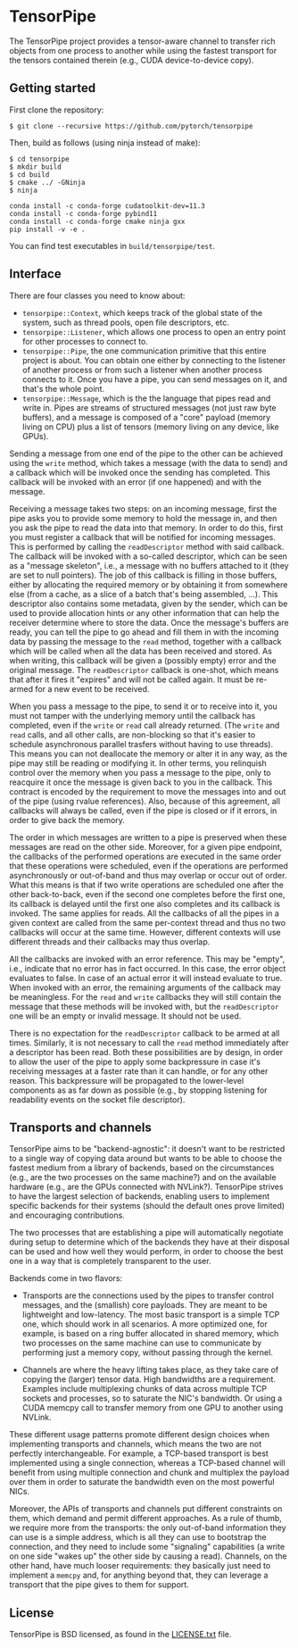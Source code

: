 # TensorPipe

The TensorPipe project provides a tensor-aware channel to transfer rich objects
from one process to another while using the fastest transport for the tensors
contained therein (e.g., CUDA device-to-device copy).

## Getting started

First clone the repository:

```shell
$ git clone --recursive https://github.com/pytorch/tensorpipe
```

Then, build as follows (using ninja instead of make):

``` shell
$ cd tensorpipe
$ mkdir build
$ cd build
$ cmake ../ -GNinja
$ ninja
```

``` shell
conda install -c conda-forge cudatoolkit-dev=11.3
conda install -c conda-forge pybind11 
conda install -c conda-forge cmake ninja gxx
pip install -v -e .
```

You can find test executables in `build/tensorpipe/test`.

## Interface

There are four classes you need to know about:

- `tensorpipe::Context`, which keeps track of the global state of the system,
  such as thread pools, open file descriptors, etc.
- `tensorpipe::Listener`, which allows one process to open an entry point for
  other processes to connect to.
- `tensorpipe::Pipe`, the one communication primitive that this entire project
  is about. You can obtain one either by connecting to the listener of another
  process or from such a listener when another process connects to it. Once you
  have a pipe, you can send messages on it, and that's the whole point.
- `tensorpipe::Message`, which is the the language that pipes read and write in.
  Pipes are streams of structured messages (not just raw byte buffers), and a
  message is composed of a "core" payload (memory living on CPU) plus a list of
  tensors (memory living on any device, like GPUs).

Sending a message from one end of the pipe to the other can be achieved using
the `write` method, which takes a message (with the data to send) and a
callback which will be invoked once the sending has completed. This callback
will be invoked with an error (if one happened) and with the message.

Receiving a message takes two steps: on an incoming message, first the pipe
asks you to provide some memory to hold the message in, and then you ask the
pipe to read the data into that memory. In order to do this, first you must
register a callback that will be notified for incoming messages. This is
performed by calling the `readDescriptor` method with said callback. The
callback will be invoked with a so-called descriptor, which can be seen as a
"message skeleton", i.e., a message with no buffers attached to it (they are
set to null pointers). The job of this callback is filling in those buffers,
either by allocating the required memory or by obtaining it from somewhere else
(from a cache, as a slice of a batch that's being assembled, ...). This
descriptor also contains some metadata, given by the sender, which can be used
to provide allocation hints or any other information that can help the receiver
determine where to store the data. Once the message's buffers are ready, you
can tell the pipe to go ahead and fill them in with the incoming data by
passing the message to the `read` method, together with a callback which will
be called when all the data has been received and stored. As when writing, this
callback will be given a (possibly empty) error and the original message. The
`readDescriptor` callback is one-shot, which means that after it fires it
"expires" and will not be called again. It must be re-armed for a new event to
be received.

When you pass a message to the pipe, to send it or to receive into it, you must
not tamper with the underlying memory until the callback has completed, even if
the `write` or `read` call already returned. (The `write` and `read` calls, and
all other calls, are non-blocking so that it's easier to schedule asynchronous
parallel trasfers without having to use threads). This means you can not deallocate
the memory or alter it in any way, as the pipe may still be reading or
modifying it. In other terms, you relinquish control over the memory when you
pass a message to the pipe, only to reacquire it once the message is given back
to you in the callback. This contract is encoded by the requirement to move the
messages into and out of the pipe (using rvalue references). Also, because of
this agreement, all callbacks will always be called, even if the pipe is closed
or if it errors, in order to give back the memory.

The order in which messages are written to a pipe is preserved when these
messages are read on the other side. Moreover, for a given pipe endpoint, the
callbacks of the performed operations are executed in the same order that these
operations were scheduled, even if the operations are performed asynchronously
or out-of-band and thus may overlap or occur out of order. What this means is
that if two write operations are scheduled one after the other back-to-back,
even if the second one completes before the first one, its callback is delayed
until the first one also completes and its callback is invoked. The same
applies for reads. All the callbacks of all the pipes in a given context are
called from the same per-context thread and thus no two callbacks will occur at
the same time. However, different contexts will use different threads and their
callbacks may thus overlap.

All the callbacks are invoked with an error reference. This may be "empty",
i.e., indicate that no error has in fact occurred. In this case, the error
object evaluates to false. In case of an actual error it will instead evaluate
to true. When invoked with an error, the remaining arguments of the callback
may be meaningless. For the `read` and `write` callbacks they will still
contain the message that these methods will be invoked with, but the
`readDescriptor` one will be an empty or invalid message. It should not be
used.

There is no expectation for the `readDescriptor` callback to be armed at all
times. Similarly, it is not necessary to call the `read` method immediately
after a descriptor has been read. Both these possibilities are by design, in
order to allow the user of the pipe to apply some backpressure in case it's
receiving messages at a faster rate than it can handle, or for any other
reason. This backpressure will be propagated to the lower-level components as
as far down as possible (e.g., by stopping listening for readability events on
the socket file descriptor).

## Transports and channels

TensorPipe aims to be "backend-agnostic": it doesn't want to be restricted to a
single way of copying data around but wants to be able to choose the fastest
medium from a library of backends, based on the circumstances (e.g., are the two
processes on the same machine?) and on the available hardware (e.g., are the
GPUs connected with NVLink?). TensorPipe strives to have the largest selection
of backends, enabling users to implement specific backends for their systems
(should the default ones prove limited) and encouraging contributions.

The two processes that are establishing a pipe will automatically negotiate
during setup to determine which of the backends they have at their disposal can
be used and how well they would perform, in order to choose the best one in a
way that is completely transparent to the user.

Backends come in two flavors:

- Transports are the connections used by the pipes to transfer control messages,
  and the (smallish) core payloads. They are meant to be lightweight and
  low-latency. The most basic transport is a simple TCP one, which should work
  in all scenarios. A more optimized one, for example, is based on a ring buffer
  allocated in shared memory, which two processes on the same machine can use to
  communicate by performing just a memory copy, without passing through the
  kernel.

- Channels are where the heavy lifting takes place, as they take care of copying
  the (larger) tensor data. High bandwidths are a requirement. Examples include
  multiplexing chunks of data across multiple TCP sockets and processes, so to
  saturate the NIC's bandwidth. Or using a CUDA memcpy call to transfer memory
  from one GPU to another using NVLink.

These different usage patterns promote different design choices when
implementing transports and channels, which means the two are not perfectly
interchangeable. For example, a TCP-based transport is best implemented using a
single connection, whereas a TCP-based channel will benefit from using multiple
connection and chunk and multiplex the payload over them in order to saturate
the bandwidth even on the most powerful NICs.

Moreover, the APIs of transports and channels put different constraints on
them, which demand and permit different approaches. As a rule of thumb, we
require more from the transports: the only out-of-band information they can use
is a simple address, which is all they can use to bootstrap the connection, and
they need to include some "signaling" capabilities (a write on one side "wakes
up" the other side by causing a read). Channels, on the other hand, have much
looser requirements: they basically just need to implement a `memcpy` and, for
anything beyond that, they can leverage a transport that the pipe gives to them
for support.

## License

TensorPipe is BSD licensed, as found in the [LICENSE.txt](LICENSE.txt) file.
